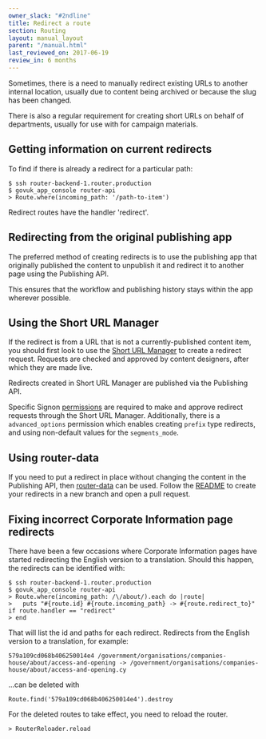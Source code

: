 ```yaml
---
owner_slack: "#2ndline"
title: Redirect a route
section: Routing
layout: manual_layout
parent: "/manual.html"
last_reviewed_on: 2017-06-19
review_in: 6 months
---
```


Sometimes, there is a need to manually redirect existing URLs to another
internal location, usually due to content being archived or because the
slug has been changed.

There is also a regular requirement for creating short URLs on behalf of
departments, usually for use with for campaign materials.

## Getting information on current redirects

To find if there is already a redirect for a particular path:

    $ ssh router-backend-1.router.production
    $ govuk_app_console router-api
    > Route.where(incoming_path: '/path-to-item')

Redirect routes have the handler 'redirect'.

## Redirecting from the original publishing app

The preferred method of creating redirects is to use the publishing app that originally published the content to unpublish it and redirect it to another page using the Publishing API.

This ensures that the workflow and publishing history stays within the app wherever possible.

## Using the Short URL Manager

If the redirect is from a URL that is not a currently-published content item, you should first look to use the [Short URL Manager](https://short-url-manager.publishing.service.gov.uk) to create a redirect request. Requests are checked and approved by content designers, after which they are made live.

Redirects created in Short URL Manager are published via the Publishing API.

Specific Signon [permissions][short-url-manager-permissions] are
required to make and approve redirect requests through the Short URL
Manager. Additionally, there is a `advanced_options` permission which
enables creating `prefix` type redirects, and using non-default values
for the `segments_mode`.

[short-url-manager-permissions]: https://github.com/alphagov/short-url-manager/#permissions

## Using router-data

If you need to put a redirect in place without changing the content in
the Publishing API, then [router-data][router-data] can be
used. Follow the [README](router-data-README) to create your redirects
in a new branch and open a pull request.

[router-data]: https://github.digital.cabinet-office.gov.uk/gds/router-data
[router-data-README]: https://github.digital.cabinet-office.gov.uk/gds/router-data#router-data

## Fixing incorrect Corporate Information page redirects

There have been a few occasions where Corporate Information pages have
started redirecting the English version to a translation. Should this
happen, the redirects can be identified with:

    $ ssh router-backend-1.router.production
    $ govuk_app_console router-api
    > Route.where(incoming_path: /\/about/).each do |route|
    >   puts "#{route.id} #{route.incoming_path} -> #{route.redirect_to}" if route.handler == "redirect"
    > end

That will list the id and paths for each redirect. Redirects from the
English version to a translation, for example:

    579a109cd068b406250014e4 /government/organisations/companies-house/about/access-and-opening -> /government/organisations/companies-house/about/access-and-opening.cy

...can be deleted with

    Route.find('579a109cd068b406250014e4').destroy

For the deleted routes to take effect, you need to reload the router.

    > RouterReloader.reload
